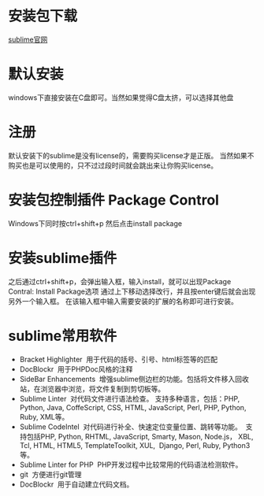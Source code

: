 # 安装包下载
[sublime官网](http://www.sublimetext.com/)

# 默认安装
windows下直接安装在C盘即可。当然如果觉得C盘太挤，可以选择其他盘

# 注册
默认安装下的sublime是没有license的，需要购买license才是正版。
当然如果不购买也是可以使用的，只不过过段时间就会跳出来让你购买license。

# 安装包控制插件 Package Control
Windows下同时按ctrl+shift+p 然后点击install package

# 安装sublime插件
之后通过ctrl+shift+p，会弹出输入框，输入install，就可以出现Package Contral: Install Package选项
通过上下移动选择改行，并且按enter键后就会出现另外一个输入框。
在该输入框中输入需要安装的扩展的名称即可进行安装。

# sublime常用软件
* Bracket Highlighter
  用于代码的括号、引号、html标签等的匹配
* DocBlockr
  用于PHPDoc风格的注释
* SideBar Enhancements
  增强sublime侧边栏的功能。包括将文件移入回收站，在浏览器中浏览，将文件复制到剪切板等。
* Sublime Linter
  对代码文件进行语法检查。
  支持多种语言，包括：PHP, Python, Java, CoffeScript, CSS, HTML, JavaScript, Perl, PHP, Python, Ruby, XML等。
* Sublime CodeIntel
  对代码进行补全、快速定位变量位置、跳转等功能。
  支持包括PHP, Python, RHTML, JavaScript, Smarty, Mason, Node.js，
  XBL, Tcl, HTML, HTML5, TemplateToolkit, XUL, 
  Django, Perl, Ruby, Python3等。
* Sublime Linter for PHP
  PHP开发过程中比较常用的代码语法检测软件。
* git
  方便进行git管理
* DocBlockr
  用于自动建立代码文档。
